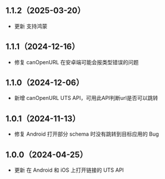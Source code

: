 ## 1.1.2（2025-03-20）
- 更新 支持鸿蒙
## 1.1.1（2024-12-16）
- 修复 canOpenURL 在安卓端可能会报类型错误的问题
## 1.1.0（2024-12-06）
- 新增 canOpenURL UTS API，可用此API判断url是否可以跳转
## 1.0.1（2024-11-13）
- 修复 Android 打开部分 schema 时没有跳转到目标应用的 Bug
## 1.0.0（2024-04-25）
- 更新 在 Android 和 iOS 上打开链接的 UTS API
